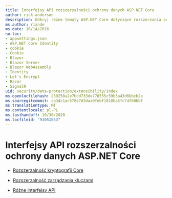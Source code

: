 ```yaml
---
title: Interfejsy API rozszerzalności ochrony danych ASP.NET Core
author: rick-anderson
description: Odkryj różne tematy ASP.NET Core dotyczące rozszerzania ochrony danych.
ms.author: riande
ms.date: 10/14/2016
no-loc:
- appsettings.json
- ASP.NET Core Identity
- cookie
- Cookie
- Blazor
- Blazor Server
- Blazor WebAssembly
- Identity
- Let's Encrypt
- Razor
- SignalR
uid: security/data-protection/extensibility/index
ms.openlocfilehash: 239258a2e7bdd733de778555c59b3a43d6bbcb2e
ms.sourcegitcommit: ca34c1ac578e7d3daa0febf1810ba5fc74f60bbf
ms.translationtype: MT
ms.contentlocale: pl-PL
ms.lasthandoff: 10/30/2020
ms.locfileid: "93051853"
---
```

# <a name="aspnet-core-data-protection-extensibility-apis"></a>Interfejsy API rozszerzalności ochrony danych ASP.NET Core

* [Rozszerzalność kryptografii Core](xref:security/data-protection/extensibility/core-crypto)

* [Rozszerzalność zarządzania kluczami](xref:security/data-protection/extensibility/key-management)

* [Różne interfejsy API](xref:security/data-protection/extensibility/misc-apis)
